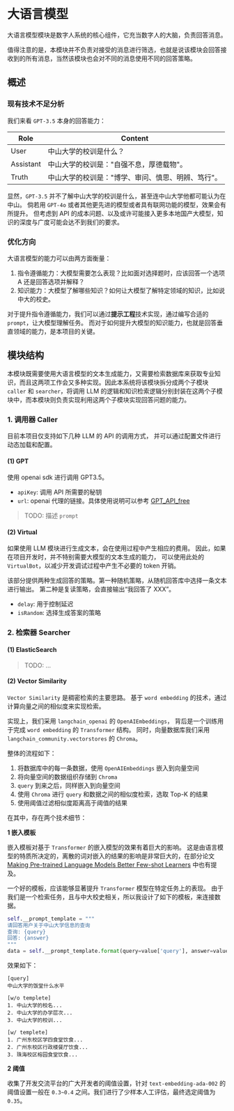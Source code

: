# 大语言模型

大语言模型模块是数字人系统的核心组件，它充当数字人的大脑，负责回答消息。

值得注意的是，本模块并不负责对接受的消息进行筛选，也就是说该模块会回答接收到的所有消息，当然该模块也会对不同的消息使用不同的回答策略。

## 概述

### 现有技术不足分析

我们来看 `GPT-3.5` 本身的回答能力：

| Role      | Content                                            |
| --------- | -------------------------------------------------- |
| User      | 中山大学的校训是什么？                             |
| Assistant | 中山大学的校训是："自强不息，厚德载物"。           |
| Truth     | 中山大学的校训是："博学、审问、慎思、明辨、笃行"。 |

显然，`GPT-3.5` 并不了解中山大学的校训是什么，甚至连中山大学他都可能认为在中山。
倘若用 `GPT-4o` 或者其他更先进的模型或者具有联网功能的模型，效果会有所提升。
但考虑到 API 的成本问题、以及或许可能接入更多本地国产大模型，知识的深度与广度可能会达不到我们的要求。

### 优化方向

大语言模型的能力可以由两方面衡量：

1. 指令遵循能力：大模型需要怎么表现？比如面对选择题时，应该回答一个选项 A 还是回答选项并解释？
2. 知识能力：大模型了解哪些知识？如何让大模型了解特定领域的知识，比如说中大的校史。

对于提升指令遵循能力，我们可以通过**提示工程**技术实现，通过编写合适的 `prompt`，让大模型理解任务。
而对于如何提升大模型的知识能力，也就是回答垂直领域的能力，是本项目的关键。

## 模块结构

本模块既需要使用大语言模型的文本生成能力，又需要检索数据库来获取专业知识，而且这两项工作会又多种实现。因此本系统将该模块拆分成两个子模块 `caller` 和 `searcher`，将调用 LLM 的逻辑和知识检索逻辑分别封装在这两个子模块中，而本模块则负责实现利用这两个子模块实现回答问题的能力。

### 1. 调用器 Caller

目前本项目仅支持如下几种 LLM 的 API 的调用方式，
并可以通过配置文件进行动态加载和配置。

#### (1) GPT

使用 openai sdk 进行调用 GPT3.5。

- `apiKey`: 调用 API 所需要的秘钥
- `url`: openai 代理的链接。具体使用说明可以参考 [GPT_API_free](http://github.com/chatanywhere/GPT_API_free)

> TODO: 描述 `prompt`

#### (2) Virtual

如果使用 LLM 模块进行生成文本，会在使用过程中产生相应的费用。
因此，如果在项目开发时，并不特别需要大模型的文本生成的能力，
可以使用此处的 `VirtualBot`，以减少开发调试过程中产生不必要的 token 开销。

该部分提供两种生成回答的策略。第一种随机策略，从随机回答库中选择一条文本进行输出。
第二种是复读策略，会直接输出“我回答了 XXX”。

- `delay`: 用于控制延迟
- `isRandom`: 选择生成答案的策略

### 2. 检索器 Searcher

#### (1) ElasticSearch

> TODO: ...

#### (2) Vector Similarity

`Vector Similarity` 是稠密检索的主要思路。
基于 `word embedding` 的技术，通过计算向量之间的相似度来实现检索。

实现上，我们采用 `langchain_openai` 的 `OpenAIEmbeddings`，
背后是一个训练用于完成 `word embedding` 的 `Transformer` 结构。
同时，向量数据库我们采用 `langchain_community.vectorstores` 的 `Chroma`。

整体的流程如下：

1. 将数据库中的每一条数据，使用 `OpenAIEmbeddings` 嵌入到向量空间
2. 将向量空间的数据组织存储到 `Chroma`
3. `query` 到来之后，同样嵌入到向量空间
4. 使用 `Chroma` 进行 `query` 和数据之间的相似度检索，选取 Top-K 的结果
5. 使用阈值过滤相似度距离高于阈值的结果

在其中，存在两个技术细节：

**1 嵌入模板**

嵌入模板对基于 `Transformer` 的嵌入模型的效果有着巨大的影响。
这是由语言模型的特质所决定的，离散的词对嵌入的结果的影响是非常巨大的，在部分论文  [Making Pre-trained Language Models Better Few-shot Learners](https://arxiv.org/abs/2012.15723) 中也有提及。

一个好的模板，应该能够显著提升 `Transformer` 模型在特定任务上的表现。
由于我们是一个检索任务，且与中大校史相关，所以我设计了如下的模板，来连接数据。

```python
self.__prompt_template = """
请回答用户关于中山大学信息的查询
查询: {query}
回答: {answer}
"""
data = self.__prompt_template.format(query=value['query'], answer=value['document'])
```
效果如下：

```
[query] 
中山大学的饭堂什么水平

[w/o templete]
1. 中山大学的校名...
2. 中山大学的办学层次...
3. 中山大学的校训...

[w/ templete]
1. 广州东校区学四食堂饮食...
2. 广州东校区行政楼餐厅饮食...
3. 珠海校区榕园食堂饮食...
```

**2 阈值**

收集了开发交流平台的广大开发者的阈值设置，针对 `text-embedding-ada-002` 的阈值设置一般在 `0.3~0.4` 之间。我们进行了少样本人工评估，最终选定阈值为 `0.35`。
